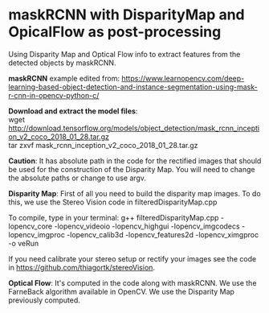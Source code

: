 # maskRCNN with DisparityMap and OpicalFlow as post-processing
Using Disparity Map and Optical Flow info to extract features from the detected objects by maskRCNN.

**maskRCNN** example edited from: https://www.learnopencv.com/deep-learning-based-object-detection-and-instance-segmentation-using-mask-r-cnn-in-opencv-python-c/

**Download and extract the model files**: <br/>
wget http://download.tensorflow.org/models/object_detection/mask_rcnn_inception_v2_coco_2018_01_28.tar.gz <br/>
tar zxvf mask_rcnn_inception_v2_coco_2018_01_28.tar.gz

**Caution**: It has absolute path in the code for the rectified images that should be used for the construction of the Disparity Map. You will need to change the absolute paths or change to use argv.

**Disparity Map**: First of all you need to build the disparity map images. To do this, we use the Stereo Vision code in filteredDisparityMap.cpp

To compile, type in your terminal: g++ filteredDisparityMap.cpp -lopencv_core -lopencv_videoio -lopencv_highgui -lopencv_imgcodecs -lopencv_imgproc -lopencv_calib3d -lopencv_features2d -lopencv_ximgproc -o veRun

If you need calibrate your stereo setup or rectify your images see the code in https://github.com/thiagortk/stereoVision.

**Optical Flow**: It's  computed in the code along with maskRCNN. We use the FarneBack algorithm available in OpenCV. We use the Disparity Map previously computed.
